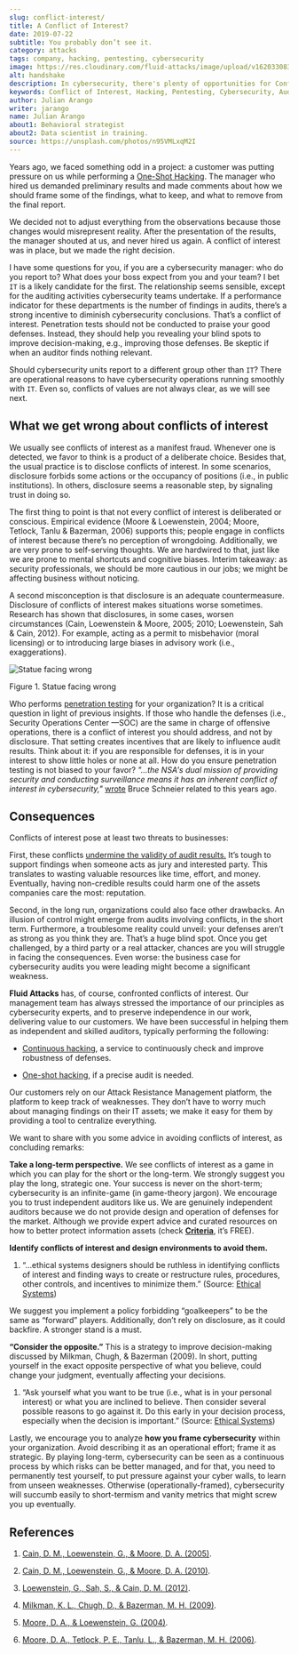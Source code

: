 ```yaml
---
slug: conflict-interest/
title: A Conflict of Interest?
date: 2019-07-22
subtitle: You probably don’t see it.
category: attacks
tags: company, hacking, pentesting, cybersecurity
image: https://res.cloudinary.com/fluid-attacks/image/upload/v1620330835/blog/conflict-interest/cover_wn6toq.webp
alt: handshake
description: In cybersecurity, there's plenty of opportunities for Conflicts of Interest to emerge. Here we discuss understanding, consequences, and ways to deal with them.
keywords: Conflict of Interest, Hacking, Pentesting, Cybersecurity, Auditing, Business, Ethical Hacking
author: Julian Arango
writer: jarango
name: Julian Arango
about1: Behavioral strategist
about2: Data scientist in training.
source: https://unsplash.com/photos/n95VMLxqM2I
---
```


Years ago, we faced something odd in a project: a customer was putting
pressure on us while performing a [One-Shot
Hacking](../../services/one-shot-hacking/). The manager who hired us
demanded preliminary results and made comments about how we should frame
some of the findings, what to keep, and what to remove from the final
report.

We decided not to adjust everything from the observations because those
changes would misrepresent reality. After the presentation of the
results, the manager shouted at us, and never hired us again. A conflict
of interest was in place, but we made the right decision.

I have some questions for you, if you are a cybersecurity manager: who
do you report to? What does your boss expect from you and your team? I
bet `IT` is a likely candidate for the first. The relationship seems
sensible, except for the auditing activities cybersecurity teams
undertake. If a performance indicator for these departments is the
number of findings in audits, there’s a strong incentive to diminish
cybersecurity conclusions. That’s a conflict of interest. Penetration
tests should not be conducted to praise your good defenses. Instead,
they should help you revealing your blind spots to improve
decision-making, e.g., improving those defenses. Be skeptic if when an
auditor finds nothing relevant.

Should cybersecurity units report to a different group other than `IT`?
There are operational reasons to have cybersecurity operations running
smoothly with `IT`. Even so, conflicts of values are not always clear,
as we will see next.

## What we get wrong about conflicts of interest

We usually see conflicts of interest as a manifest fraud. Whenever one
is detected, we favor to think is a product of a deliberate choice.
Besides that, the usual practice is to disclose conflicts of interest.
In some scenarios, disclosure forbids some actions or the occupancy of
positions (i.e., in public institutions). In others, disclosure seems a
reasonable step, by signaling trust in doing so.

The first thing to point is that not every conflict of interest is
deliberated or conscious. Empirical evidence (Moore & Loewenstein, 2004;
Moore, Tetlock, Tanlu & Bazerman, 2006) supports this; people engage in
conflicts of interest because there’s no perception of wrongdoing.
Additionally, we are very prone to self-serving thoughts. We are
hardwired to that, just like we are prone to mental shortcuts and
cognitive biases. Interim takeaway: as security professionals, we should
be more cautious in our jobs; we might be affecting business without
noticing.

A second misconception is that disclosure is an adequate countermeasure.
Disclosure of conflicts of interest makes situations worse sometimes.
Research has shown that disclosures, in some cases, worsen circumstances
(Cain, Loewenstein & Moore, 2005; 2010; Loewenstein, Sah & Cain, 2012).
For example, acting as a permit to misbehavior (moral licensing) or to
introducing large biases in advisory work (i.e., exaggerations).

<div class="imgblock">

![Statue facing wrong](https://res.cloudinary.com/fluid-attacks/image/upload/c_scale,w_600/v1620330834/blog/conflict-interest/statue_uq24fn.webp)

<div class="title">

Figure 1. Statue facing wrong

</div>

</div>

Who performs [penetration testing](../../solutions/penetration-testing/)
for your organization?
It is a critical question
in light of previous insights.
If those who handle the defenses
(i.e., Security Operations Center —SOC)
are the same in charge of offensive operations,
there is a conflict of interest you should address,
and not by disclosure.
That setting creates incentives
that are likely to influence audit results.
Think about it:
if you are responsible for defenses,
it is in your interest to show little holes
or none at all.
How do you ensure penetration testing is not biased
to your favor?
*"…​the NSA's dual mission of providing security
and conducting surveillance
means it has an inherent conflict of interest in cybersecurity,"*
[wrote](https://www.schneier.com/essays/archives/2009/03/who_should_be_in_cha.html)
Bruce Schneier related to this years ago.

## Consequences

Conflicts of interest pose at least two threats to businesses:

First, these conflicts [undermine the validity of audit
results.](https://www.isaca.org/resources/isaca-journal/issues/2017/volume-2/the-validity-of-penetration-tests)
It’s tough to support findings when someone acts as jury and interested
party. This translates to wasting valuable resources like time, effort,
and money. Eventually, having non-credible results could harm one of the
assets companies care the most: reputation.

Second, in the long run, organizations could also face other drawbacks.
An illusion of control might emerge from audits involving conflicts, in
the short term. Furthermore, a troublesome reality could unveil: your
defenses aren’t as strong as you think they are. That’s a huge blind
spot. Once you get challenged, by a third party or a real attacker,
chances are you will struggle in facing the consequences. Even worse:
the business case for cybersecurity audits you were leading might become
a significant weakness.

**Fluid Attacks** has, of course, confronted conflicts of interest. Our
management team has always stressed the importance of our principles as
cybersecurity experts, and to preserve independence in our work,
delivering value to our customers. We have been successful in helping
them as independent and skilled auditors, typically performing the
following:

- [Continuous hacking](../../services/continuous-hacking/), a service
  to continuously check and improve robustness of defenses.

- [One-shot hacking](../../services/one-shot-hacking/), if a precise
  audit is needed.

Our customers rely on our Attack Resistance Management platform,
the platform to keep track of weaknesses. They don’t have
to worry much about managing findings on their IT assets;
we make it easy for them by providing a tool to centralize everything.

We want to share with you some advice in avoiding conflicts of interest,
as concluding remarks:

**Take a long-term perspective.** We see conflicts of interest as a game
in which you can play for the short or the long-term. We strongly
suggest you play the long, strategic one. Your success is never on the
short-term; cybersecurity is an infinite-game (in game-theory jargon).
We encourage you to trust independent auditors like us. We are genuinely
independent auditors because we do not provide design and operation of
defenses for the market. Although we provide expert advice and curated
resources on how to better protect information assets (check
[**Criteria**](https://docs.fluidattacks.com/criteria/), it’s FREE).

<div class="blog-questions">

**Identify conflicts of interest and design environments to avoid
them.**

1. “…​ethical systems designers should be ruthless in identifying
    conflicts of interest and finding ways to create or restructure
    rules, procedures, other controls, and incentives to minimize them.”
    (Source: [Ethical
    Systems](https://www.ethicalsystems.org/content/contextual-influences))

We suggest you implement a policy forbidding “goalkeepers” to be the
same as “forward” players. Additionally, don’t rely on disclosure, as it
could backfire. A stronger stand is a must.

**“Consider the opposite.”** This is a strategy to improve
decision-making discussed by Milkman, Chugh, & Bazerman (2009). In
short, putting yourself in the exact opposite perspective of what you
believe, could change your judgment, eventually affecting your
decisions.

1. “Ask yourself what you want to be true (i.e., what is in your
    personal interest) or what you are inclined to believe. Then
    consider several possible reasons to go against it. Do this early in
    your decision process, especially when the decision is important.”
    (Source: [Ethical
    Systems](https://www.ethicalsystems.org/content/contextual-influences))

</div>

Lastly, we encourage you to analyze **how you frame cybersecurity**
within your organization. Avoid describing it as an operational effort;
frame it as strategic. By playing long-term, cybersecurity can be seen
as a continuous process by which risks can be better managed, and for
that, you need to permanently test yourself, to put pressure against
your cyber walls, to learn from unseen weaknesses. Otherwise
(operationally-framed), cybersecurity will succumb easily to
short-termism and vanity metrics that might screw you up eventually.

## References

1. [Cain, D. M., Loewenstein, G., & Moore, D. A.
    (2005)](https://www.andrew.cmu.edu/user/gl20/GeorgeLoewenstein/Papers_files/pdf/dirtclean.pdf).

2. [Cain, D. M., Loewenstein, G., & Moore, D. A.
    (2010)](https://www.cmu.edu/dietrich/sds/docs/loewenstein/WhenSunLightFails.pdf).

3. [Loewenstein, G., Sah, S., & Cain, D. M.
    (2012)](https://www.cmu.edu/dietrich/sds/docs/loewenstein/UnintendedConsq.pdf).

4. [Milkman, K. L., Chugh, D., & Bazerman, M. H.
    (2009)](https://static1.squarespace.com/static/5353b838e4b0e68461b517cf/t/538504d1e4b01dc8cdbaead5/1401226449434/how-can-decision-making-be-improved.pdf).

5. [Moore, D. A., & Loewenstein, G.
    (2004)](https://www.andrew.cmu.edu/user/gl20/GeorgeLoewenstein/Papers_files/pdf/Self-IntAutoPsychConflictInt.pdf).

6. [Moore, D. A., Tetlock, P. E., Tanlu, L., & Bazerman, M. H.
    (2006)](http://faculty.haas.berkeley.edu/tetlock/pdfsnewones/2006%20auditorsmooreetalpiece.pdf).
